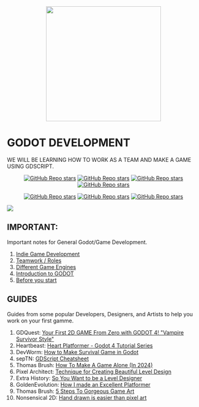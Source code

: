 <div align="center">
    <img src="https://upload.wikimedia.org/wikipedia/commons/5/5a/Godot_logo.svg" width="300"> <br>
</div>

# GODOT DEVELOPMENT

WE WILL BE LEARNING HOW TO WORK AS A TEAM AND MAKE A GAME USING GDSCRIPT.

<div style="margin:0; padding:0;" align="center">

[![GitHub Repo stars](https://img.shields.io/badge/-PAGE-3d8fcc)](https://godotengine.org/)
[![GitHub Repo stars](https://img.shields.io/badge/-SOCIAL-282828)](https://twitter.com/godotengine)
[![GitHub Repo stars](https://img.shields.io/badge/-SUPPORT-f96854)](https://fund.godotengine.org/)
[![GitHub Repo stars](https://img.shields.io/badge/-YOUTUBE-FF0000)](https://www.youtube.com/@GodotEngineOfficial)

</div>

<div align="center" margin:0;padding:0;">

[![GitHub Repo stars](https://img.shields.io/badge/-DOCS-9e9e9e)](https://docs.godotengine.org/en/stable/)
[![GitHub Repo stars](https://img.shields.io/badge/-UPDATES-ffcd00)](https://youtu.be/wHXJPaj6988?si=-bDy0gMy2CCU5L_Q)
[![GitHub Repo stars](https://img.shields.io/badge/-SOURCE-7f4fc9)](https://github.com/VILHALVA/CURSO-DE-GODOT)

</div>

![](https://i.imgur.com/waxVImv.png)

## IMPORTANT:
Important notes for General Godot/Game Development.

1. [Indie Game Development](important/1.%20indie%20game%20development/README.md)
2. [Teamwork / Roles](important/2.%20team/README.md)
3. [Different Game Engines](important/3.%20game%20engines/README.md)
4. [Introduction to GODOT](important/4.%20intro%20to%20godot/README.md)
5. [Before you start](important/5.%20before%20you%20start/README.md)

## GUIDES
Guides from some popular Developers, Designers, and Artists to help you work on your first gamme.

1. GDQuest: [Your First 2D GAME From Zero with GODOT 4! "Vampire Survivor Style"](https://youtu.be/GwCiGixlqiU?feature=shared)
2. Heartbeast: [Heart Platformer - Godot 4 Tutorial Series](https://www.youtube.com/watch?v=M8-JVjtJlIQ&list=PL9FzW-m48fn0i9GYBoTY-SI3yOBZjH1kJ)
4. DevWorm: [How to Make Survival Game in Godot](https://youtube.com/playlist?list=PL3cGrGHvkwn2NOT1LSwf5d2XZmlc5Bjsn&feature=shared)
5. sepTN: [GDScript Cheatsheet](https://godot.community/topic/78/gdscript-cheatsheet)
6. Thomas Brush: [How To Make A Game Alone (In 2024)](https://youtu.be/8wYTDjQxxa8?feature=shared)
7. Pixel Architect: [Technique for Creating Beautiful Level Design](https://youtu.be/qNACGP98b6c?feature=shared)
8. Extra History: [So You Want to be a Level Designer](https://youtu.be/pNvUWHquSHc?feature=shared)
9. GoldenEvolution: [How I made an Excellent Platformer](https://youtu.be/Oet5jqoX14E?feature=shared)
10. Thomas Brush: [5 Steps To Gorgeous Game Art](https://youtu.be/gTZT8GE5928?feature=shared)
11. Nonsensical 2D: [Hand drawn is easier than pixel art](https://youtu.be/LMmZnCsE6HM?feature=shared)

